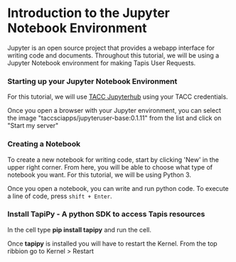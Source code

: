 Introduction to the Jupyter Notebook Environment
===


Jupyter is an open source project that provides a webapp interface for writing code and documents. Throughout this tutorial, we will be using a Jupyter Notebook environment for making Tapis User Requests. 

### Starting up your Jupyter Notebook Environment

For this tutorial, we will use [TACC Jupyterhub](https://jupyter.tacc.cloud) using your TACC credentials. 

Once you open a browser with your Jupyter environment, you can select the image "taccsciapps/jupyteruser-base:0.1.11" from the list and click on "Start my server"

### Creating a Notebook

To create a new notebook for writing code, start by clicking 'New' in the upper right corner. From here, you will be able to choose what type of notebook you want. For this tutorial, we will be using Python 3. 

Once you open a notebook, you can write and run python code. To execute a line of code, press `shift + Enter`. 

### Install TapiPy - A python SDK to access Tapis resources

In the cell type **pip install tapipy** and run the cell.

Once **tapipy** is installed you will have to restart the Kernel. From the top ribbion go to Kernel > Restart


